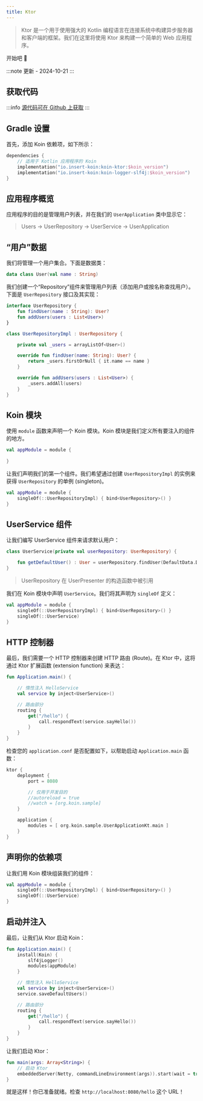 ```yaml
---
title: Ktor
---
```


> Ktor 是一个用于使用强大的 Kotlin 编程语言在连接系统中构建异步服务器和客户端的框架。我们在这里将使用 Ktor 来构建一个简单的 Web 应用程序。

开始吧 🚀

:::note
更新 - 2024-10-21
:::

## 获取代码

:::info
[源代码可在 Github 上获取](https://github.com/InsertKoinIO/koin-getting-started/tree/main/ktor)
:::

## Gradle 设置

首先，添加 Koin 依赖项，如下所示：

```kotlin
dependencies {
    // 适用于 Kotlin 应用程序的 Koin
    implementation("io.insert-koin:koin-ktor:$koin_version")
    implementation("io.insert-koin:koin-logger-slf4j:$koin_version")
}
```

## 应用程序概览

应用程序的目的是管理用户列表，并在我们的 `UserApplication` 类中显示它：

> Users -> UserRepository -> UserService -> UserApplication

## “用户”数据

我们将管理一个用户集合。下面是数据类：

```kotlin
data class User(val name : String)
```

我们创建一个“Repository”组件来管理用户列表（添加用户或按名称查找用户）。下面是 `UserRepository` 接口及其实现：

```kotlin
interface UserRepository {
    fun findUser(name : String): User?
    fun addUsers(users : List<User>)
}

class UserRepositoryImpl : UserRepository {

    private val _users = arrayListOf<User>()

    override fun findUser(name: String): User? {
        return _users.firstOrNull { it.name == name }
    }

    override fun addUsers(users : List<User>) {
        _users.addAll(users)
    }
}
```

## Koin 模块

使用 `module` 函数来声明一个 Koin 模块。Koin 模块是我们定义所有要注入的组件的地方。

```kotlin
val appModule = module {
    
}
```

让我们声明我们的第一个组件。我们希望通过创建 `UserRepositoryImpl` 的实例来获得 `UserRepository` 的单例 (singleton)。

```kotlin
val appModule = module {
    singleOf(::UserRepositoryImpl) { bind<UserRepository>() }
}
```

## UserService 组件

让我们编写 UserService 组件来请求默认用户：

```kotlin
class UserService(private val userRepository: UserRepository) {

    fun getDefaultUser() : User = userRepository.findUser(DefaultData.DEFAULT_USER.name) ?: error("Can't find default user")
}
```

> UserRepository 在 UserPresenter 的构造函数中被引用

我们在 Koin 模块中声明 `UserService`。我们将其声明为 `singleOf` 定义：

```kotlin
val appModule = module {
    singleOf(::UserRepositoryImpl) { bind<UserRepository>() }
    singleOf(::UserService)
}
```

## HTTP 控制器

最后，我们需要一个 HTTP 控制器来创建 HTTP 路由 (Route)。在 Ktor 中，这将通过 Ktor 扩展函数 (extension function) 来表达：

```kotlin
fun Application.main() {

    // 惰性注入 HelloService
    val service by inject<UserService>()

    // 路由部分
    routing {
        get("/hello") {
            call.respondText(service.sayHello())
        }
    }
}
```

检查您的 `application.conf` 是否配置如下，以帮助启动 `Application.main` 函数：

```kotlin
ktor {
    deployment {
        port = 8080

        // 仅用于开发目的
        //autoreload = true
        //watch = [org.koin.sample]
    }

    application {
        modules = [ org.koin.sample.UserApplicationKt.main ]
    }
}
```

## 声明你的依赖项

让我们用 Koin 模块组装我们的组件：

```kotlin
val appModule = module {
    singleOf(::UserRepositoryImpl) { bind<UserRepository>() }
    singleOf(::UserService)
}
```

## 启动并注入

最后，让我们从 Ktor 启动 Koin：

```kotlin
fun Application.main() {
    install(Koin) {
        slf4jLogger()
        modules(appModule)
    }

    // 惰性注入 HelloService
    val service by inject<UserService>()
    service.saveDefaultUsers()

    // 路由部分
    routing {
        get("/hello") {
            call.respondText(service.sayHello())
        }
    }
}
```

让我们启动 Ktor：

```kotlin
fun main(args: Array<String>) {
    // 启动 Ktor
    embeddedServer(Netty, commandLineEnvironment(args)).start(wait = true)
}
```

就是这样！你已准备就绪。检查 `http://localhost:8080/hello` 这个 URL！